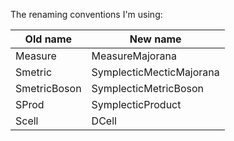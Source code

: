 The renaming conventions I'm using:


 Old name | New name
---|---
Measure | MeasureMajorana
Smetric | SymplecticMecticMajorana
SmetricBoson | SymplecticMetricBoson
SProd | SymplecticProduct
Scell | DCell
